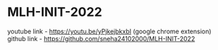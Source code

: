 # MLH-INIT-2022
youtube link - https://youtu.be/yPjkejbkxbI (google chrome extension)
github link - https://github.com/sneha24102000/MLH-INIT-2022

